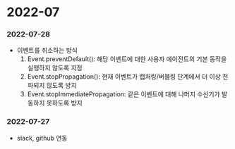 # 2022-07

### 2022-07-28
- 이벤트를 취소하는 방식
  1. Event.preventDefault(): 해당 이벤트에 대한 사용자 에이전트의 기본 동작을 실행하지 않도록 지정
  1. Event.stopPropagation(): 현재 이벤트가 캡처링/버블링 단계에서 더 이상 전파되지 않도록 방지
  1. Event.stopImmediatePropagation: 같은 이벤트에 대해 나머지 수신기가 발동하지 못하도록 방지


### 2022-07-27
- slack, github 연동
